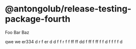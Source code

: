 # @antongolub/release-testing-package-fourth

Foo Bar Baz

qwe we er334 d r f er d d f f r f f ff  ff dd f ff f ff f f d f f f f d
